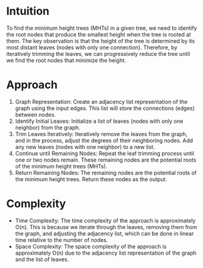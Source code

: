 # Intuition
To find the minimum height trees (MHTs) in a given tree, we need to identify the root nodes that produce the smallest height when the tree is rooted at them. The key observation is that the height of the tree is determined by its most distant leaves (nodes with only one connection). Therefore, by iteratively trimming the leaves, we can progressively reduce the tree until we find the root nodes that minimize the height.

# Approach
1. Graph Representation: Create an adjacency list representation of the graph using the input edges. This list will store the connections (edges) between nodes.
2. Identify Initial Leaves: Initialize a list of leaves (nodes with only one neighbor) from the graph.
3. Trim Leaves Iteratively: Iteratively remove the leaves from the graph, and in the process, adjust the degrees of their neighboring nodes. Add any new leaves (nodes with one neighbor) to a new list.
4. Continue until Remaining Nodes: Repeat the leaf trimming process until one or two nodes remain. These remaining nodes are the potential roots of the minimum height trees (MHTs).
5. Return Remaining Nodes: The remaining nodes are the potential roots of the minimum height trees. Return these nodes as the output.
# Complexity
- Time Complexity: The time complexity of the approach is approximately 
O(n). This is because we iterate through the leaves, removing them from the graph, and adjusting the adjacency list, which can be done in linear time relative to the number of nodes.
- Space Complexity: The space complexity of the approach is approximately O(n) due to the adjacency list representation of the graph and the list of leaves.
